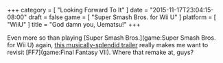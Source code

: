 +++
category = [ "Looking Forward To It" ]
date = "2015-11-17T23:04:15-08:00"
draft = false
game = [ "Super Smash Bros. for Wii U" ]
platform = [ "WiiU" ]
title = "God damn you, Uematsu!"
+++

Even more so than playing [Super Smash Bros.](game:Super Smash Bros. for Wii U) again, <a href="http://www.vg247.com/2015/11/12/final-fantasy-7s-cloud-joins-super-smash-bros-roster/">this musically-splendid trailer</a> really makes me want to revisit [FF7](game:Final Fantasy VII).  Where that remake at, guys?
